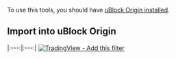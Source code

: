 To use this tools, you should have [uBlock Origin installed](https://github.com/gorhill/uBlock).

## Import into uBlock Origin

|:---:|:---:|
[![TradingView - Add this filter](https://img.shields.io/static/v1?label=uBO&message=add%20this%20filter&color=de3f32&style=flat&logo=uBlock%20Origin)](https://subscribe.adblockplus.org/?location=https://raw.githubusercontent.com/yvdjee/uBlock-filter/main/tradingview.txt&title=uBlock-yvdjee-filter)
